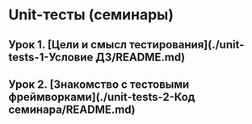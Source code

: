 # Unit-тесты (семинары)

## Урок 1. [Цели и смысл тестирования](./unit-tests-1-Условие ДЗ/README.md)

## Урок 2. [Знакомство с тестовыми фреймворками](./unit-tests-2-Код семинара/README.md)
